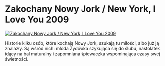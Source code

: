 Zakochany Nowy Jork / New York, I Love You 2009 
=============
[![Zakochany Nowy Jork / New York, I Love You 2009 ](http://vidos.pl/images/player.gif)](http://vidos.pl/zakochany-nowy-jork-new-york-i-love-you-2009)

 Historie kilku osób, które kochają Nowy Jork, szukają tu miłości, albo już ją znalazły. Są wśród nich: młoda Żydówka szykująca się do ślubu, nastolatek idący na bal maturalny i zapomniana śpiewaczka wspominająca czasy swej świetności.
